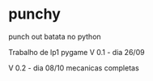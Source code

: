 # punchy
punch out batata no python

Trabalho de lp1 pygame
V 0.1 - dia 26/09

V 0.2 - dia 08/10 mecanicas completas
